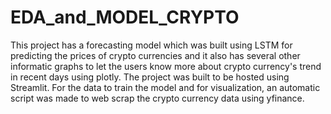 # EDA_and_MODEL_CRYPTO

 This project has a forecasting model which was built using LSTM for predicting the prices of crypto currencies and it also has 
 several other informatic graphs to let the users know more about crypto currency's trend in recent days using plotly. 
 The project was built to be hosted using Streamlit.
 For the data to train the model and for visualization, an automatic script was made to web scrap the crypto currency data using yfinance.
